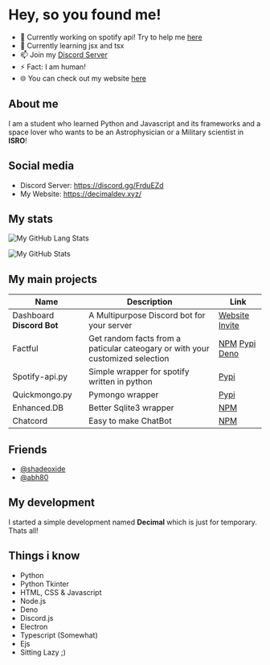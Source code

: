 # Hey, so you found me!

- 🔭 Currently working on spotify api! Try to help me [here](https://github.com/spotify-api/spotify-api.py)
- 🌱 Currently learning jsx and tsx
- 📫 Join my [Discord Server](https://discord.gg/FrduEZd)
- ⚡ Fact: I am human!
- 🌐 You can check out my website [here](https://decimaldev.xyz)

## About me
I am a student who learned Python and Javascript and its frameworks and a space lover who wants to be an Astrophysician or a 
Military scientist in **ISRO**!

## Social media
- Discord Server: https://discord.gg/FrduEZd
- My Website: https://decimaldev.xyz/

## My stats
![My GitHub Lang Stats](https://github-readme-stats.vercel.app/api/top-langs/?username=scientific-guy&theme=tokyonight&layout=compact)

![My GitHub Stats](https://github-readme-stats.vercel.app/api?username=scientific-guy&count_private=true&show_icons=true&theme=tokyonight)


## My main projects
| Name | Description | Link |
|------|------|-----------|
| Dashboard **Discord Bot** | A Multipurpose Discord bot for your server | [Website](https://dashboat.repl.co/) [Invite](https://discord.com/oauth2/authorize?client_id=736101542243074108&scope=bot&permissions=8) |
| Factful | Get random facts from a paticular cateogary or with your customized selection | [NPM](https://www.npmjs.com/package/factful.js) [Pypi](https://pypi.org/project/factful.py/) [Deno](https://deno.land/x/factful) |
| Spotify-api.py | Simple wrapper for spotify written in python | [Pypi](https://pypi.org/project/spotify-api.py/) |
| Quickmongo.py | Pymongo wrapper | [Pypi](https://github.com/Scientific-Guy/quickmongo.py) |
| Enhanced.DB | Better Sqlite3 wrapper | [NPM](https://www.npmjs.com/package/enhanced.db) |
| Chatcord | Easy to make ChatBot | [NPM](https://www.npmjs.com/package/chatcord) |

## Friends
- [@shadeoxide](https://github.com/shadeoxide)
- [@abh80](https://github.com/abh80)

## My development

I started a simple development named **Decimal** which is just for temporary. Thats all!

## Things i know

- Python
- Python Tkinter
- HTML, CSS & Javascript
- Node.js
- Deno
- Discord.js
- Electron
- Typescript (Somewhat)
- Ejs
- Sitting Lazy ;)
